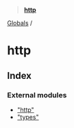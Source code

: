 > **[http](README.md)**

[Globals](globals.md) /

# http

## Index

### External modules

* ["http"](modules/_http_.md)
* ["types"](modules/_types_.md)